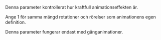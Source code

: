 Denna parameter kontrollerat hur kraftfull animationseffekten är.

Ange 1 för samma mängd rotationer och rörelser som animationens egen definition.

Denna parameter fungerar endast med gånganimationer.
